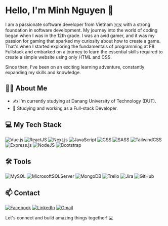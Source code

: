 # Hello, I'm Minh Nguyen 👋

I am a passionate software developer from Vietnam 🇻🇳 with a strong foundation in software development. My journey into the world of coding began when I was in the 12th grade. I was an avid gamer, and it was my passion for gaming that sparked my curiosity about how to create a game. That's when I started exploring the fundamentals of programming at F8 Fullstack and embarked on a journey to learn the essential skills required to create a simple website using only HTML and CSS.

Since then, I've been on an exciting learning adventure, constantly expanding my skills and knowledge.
## 👨‍💻 About Me
- ✍ I'm currently studying at Danang University of Technology (DUT).
- 🌱 Studying and working as a Full-stack Developer.

## 💻 My Tech Stack
![Vue.js](https://img.shields.io/badge/vuejs-%2335495e.svg?style=for-the-badge&logo=vuedotjs&logoColor=%234FC08D) ![ReactJS](https://img.shields.io/badge/react-%2361DAFB.svg?style=for-the-badge&logo=react&logoColor=white) ![Next.js](https://img.shields.io/badge/nextjs-%23000000.svg?style=for-the-badge&logo=nextdotjs&logoColor=white)
 ![JavaScript](https://img.shields.io/badge/javascript-%23323330.svg?style=for-the-badge&logo=javascript&logoColor=%23F7DF1E) ![CSS](https://img.shields.io/badge/CSS-%231572B6.svg?style=for-the-badge&logo=css3&logoColor=white) ![SASS](https://img.shields.io/badge/SASS-hotpink.svg?style=for-the-badge&logo=SASS&logoColor=white) ![TailwindCSS](https://img.shields.io/badge/tailwindcss-%2338B2AC.svg?style=for-the-badge&logo=tailwind-css&logoColor=white) ![Express.js](https://img.shields.io/badge/express.js-%23404d59.svg?style=for-the-badge&logo=express&logoColor=%2361DAFB) ![NodeJS](https://img.shields.io/badge/node.js-6DA55F?style=for-the-badge&logo=node.js&logoColor=white) ![Bootstrap](https://img.shields.io/badge/Bootstrap-563D7C?style=for-the-badge&logo=bootstrap&logoColor=white)

## 🛠️ Tools
  ![MySQL](https://img.shields.io/badge/mysql-%2300f.svg?style=for-the-badge&logo=mysql&logoColor=white) ![MicrosoftSQLServer](https://img.shields.io/badge/Microsoft%20SQL%20Server-CC2927?style=for-the-badge&logo=microsoft%20sql%20server&logoColor=white) ![MongoDB](https://img.shields.io/badge/MongoDB-47A248?style=for-the-badge&logo=mongodb&logoColor=white) ![Trello](https://img.shields.io/badge/Trello-%23026AA7.svg?style=for-the-badge&logo=Trello&logoColor=white) ![Jira](https://img.shields.io/badge/Jira-%230A0FFF.svg?style=for-the-badge&logo=Jira&logoColor=white)
 ![GitHub](https://img.shields.io/badge/GitHub-181717?style=for-the-badge&logo=github&logoColor=white)



## 📫 Contact
[![Facebook](https://img.shields.io/badge/Facebook-%231877F2.svg?logo=Facebook&logoColor=white)](https://web.facebook.com/nbm.nguyenbinhminh) [![LinkedIn](https://img.shields.io/badge/LinkedIn-%230077B5.svg?logo=linkedin&logoColor=white)](https://linkedin.com/in/https://www.linkedin.com/in/nguy%E1%BB%85n-b%C3%ACnh-minh-98a777294/) [![Gmail](https://img.shields.io/badge/Gmail-%23D14836.svg?logo=Gmail&logoColor=white)](mailto:nbinhminh158@gmail.com)

Let's connect and build amazing things together! 💻




